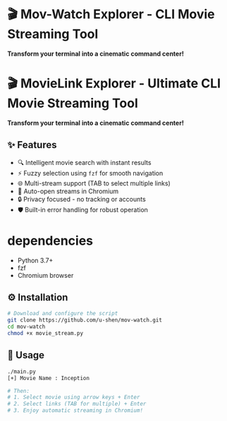 # 🎬 Mov-Watch Explorer - CLI Movie Streaming Tool

**Transform your terminal into a cinematic command center!**

# 🎬 MovieLink Explorer - Ultimate CLI Movie Streaming Tool

**Transform your terminal into a cinematic command center!**

## ✨ Features

- 🔍 Intelligent movie search with instant results
- ⚡ Fuzzy selection using `fzf` for smooth navigation
- 🌐 Multi-stream support (TAB to select multiple links)
- 🚀 Auto-open streams in Chromium
- 🔒 Privacy focused - no tracking or accounts
- 🛡️ Built-in error handling for robust operation

# dependencies

- Python 3.7+
- fzf
- Chromium browser

## ⚙️ Installation

```bash
# Download and configure the script
git clone https://github.com/u-shen/mov-watch.git
cd mov-watch
chmod +x movie_stream.py
```

## 🚀 Usage

```bash
./main.py
[+] Movie Name : Inception

# Then:
# 1. Select movie using arrow keys + Enter
# 2. Select links (TAB for multiple) + Enter
# 3. Enjoy automatic streaming in Chromium!
```
